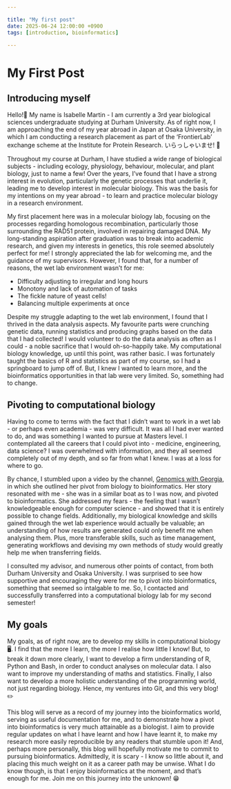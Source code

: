 ```yaml
--- 

title: "My first post"
date: 2025-06-24 12:00:00 +0900
tags: [introduction, bioinformatics]

---
```


# My First Post 

## Introducing myself

Hello!👋 My name is Isabelle Martin - I am currently a 3rd year biological sciences undergraduate studying at Durham University. As of right now, I am approaching the end of my year abroad in Japan at Osaka University, in which I am conducting a research placement as part of the ‘FrontierLab’ exchange scheme at the Institute for Protein Research. いらっしゃいませ! 🗾

Throughout my course at Durham, I have studied a wide range of biological subjects - including ecology, physiology, behaviour, molecular, and plant biology, just to name a few! Over the years, I’ve found that I have a strong interest in evolution, particularly the genetic processes that underlie it, leading me to develop interest in molecular biology. This was the basis for my intentions on my year abroad - to learn and practice molecular biology in a research environment.  

My first placement here was in a molecular biology lab, focusing on the processes regarding homologous recombination, particularly those surrounding the RAD51 protein, involved in repairing damaged DNA. My long-standing aspiration after graduation was to break into academic research, and given my interests in genetics, this role seemed absolutely perfect for me! I strongly appreciated the lab for welcoming me, and the guidance of my supervisors. However, I found that, for a number of reasons, the wet lab environment wasn’t for me:

* Difficulty adjusting to irregular and long hours 
* Monotony and lack of automation of tasks 
* The fickle nature of yeast cells!
* Balancing multiple experiments at once 

Despite my struggle adapting to the wet lab environment, I found that I thrived in the data analysis aspects. My favourite parts were crunching genetic data, running statistics and producing graphs based on the data that I had collected! I would volunteer to do the data analysis as often as I could - a noble sacrifice that I would oh-so-happily take. My computational biology knowledge, up until this point, was rather basic. I was fortunately taught the basics of R and statistics as part of my course, so I had a springboard to jump off of. But, I knew I wanted to learn more, and the bioinformatics opportunities in that lab were very limited. So, something had to change. 

## Pivoting to computational biology 

Having to come to terms with the fact that I didn’t want to work in a wet lab - or perhaps even academia - was very difficult. It was all I had ever wanted to do, and was something I wanted to pursue at Masters level. I contemplated all the careers that I could pivot into - medicine, engineering, data science? I was overwhelmed with information, and they all seemed completely out of my depth, and so far from what I knew. I was at a loss for where to go. 

By chance, I stumbled upon a video by the channel, [Genomics with Georgia](https://www.youtube.com/channel/UCYJCFh6s1r7Ve0ygMlUZR8w), in which she outlined her pivot from biology to bioinformatics. Her story resonated with me - she was in a similar boat as to I was now, and pivoted to bioinformatics. She addressed my fears - the feeling that I wasn’t knowledgeable enough for computer science - and showed that it is entirely possible to change fields. Additionally, my biological knowledge and skills gained through the wet lab experience would actually be valuable; an understanding of how results are generated could only benefit me when analysing them. Plus, more transferable skills, such as time management, generating workflows and devising my own methods of study would greatly help me when transferring fields. 

I consulted my advisor, and numerous other points of contact, from both Durham University and Osaka University. I was surprised to see how supportive and encouraging they were for me to pivot into bioinformatics, something that seemed so intalgable to me. So, I contacted and successfully transferred into a computational biology lab for my second semester!

## My goals 

My goals, as of right now, are to develop my skills in computational biology 🖥️. I find that the more I learn, the more I realise how little I know! But, to break it down more clearly, I want to develop a firm understanding of R, Python and Bash, in order to conduct analyses on molecular data. I also want to improve my understanding of maths and statistics. Finally, I also want to develop a more holistic understanding of the programming world, not just regarding biology. Hence, my ventures into Git, and this very blog! :pencil2:

This blog will serve as a record of my journey into the bioinformatics world, serving as useful documentation for me, and to demonstrate how a pivot into bioinformatics is very much attainable as a biologist. I aim to provide regular updates on what I have learnt and how I have learnt it, to make my research more easily reproducible by any readers that stumble upon it! And, perhaps more personally, this blog will hopefully motivate me to commit to pursuing bioinformatics. Admittedly, it is scary - I know so little about it, and placing this much weight on it as a career path may be unwise. What I do know though, is that I enjoy bioinformatics at the moment, and that’s enough for me. Join me on this journey into the unknown! 😁

